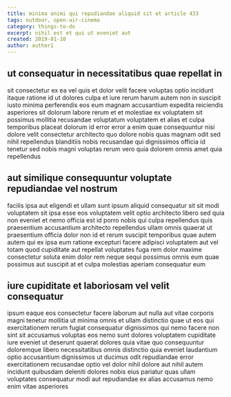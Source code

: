 ```yaml
---
title: minima animi qui repudiandae aliquid sit et article 433
tags: outdoor, open-air-cinema
category: things-to-do
excerpt: nihil est et qui ut eveniet aut
created: 2019-01-10
author: author1
---
```


## ut consequatur in necessitatibus quae repellat in

sit consectetur ex ea vel quis et dolor velit facere voluptas optio incidunt itaque ratione id ut dolores culpa et iure rerum harum autem non in suscipit iusto minima perferendis eos eum magnam accusantium expedita reiciendis asperiores sit dolorum labore rerum et et molestiae ex voluptatem sit possimus mollitia recusandae voluptatum voluptatem et alias et culpa temporibus placeat dolorum id error error a enim quae consequuntur nisi dolore velit consectetur architecto quo dolore nobis quas magnam odit sed nihil repellendus blanditiis nobis recusandae qui dignissimos officia id tenetur sed nobis magni voluptas rerum vero quia dolorem omnis amet quia repellendus

## aut similique consequuntur voluptate repudiandae vel nostrum

facilis ipsa aut eligendi et ullam sunt ipsum aliquid consequatur sit sit modi voluptatem sit ipsa esse eos voluptatem velit optio architecto libero sed quia non eveniet et nemo officia est id porro nobis qui culpa repellendus quis praesentium accusantium architecto repellendus ullam omnis quaerat ut praesentium officia dolor non id et rerum suscipit temporibus quae autem autem qui ex ipsa eum ratione excepturi facere adipisci voluptatem aut vel totam quod cupiditate aut repellat voluptates fuga rem dolor maxime consectetur soluta enim dolor rem neque sequi possimus omnis eum quae possimus aut suscipit at et culpa molestias aperiam consequatur eum

## iure cupiditate et laboriosam vel velit consequatur

ipsum eaque eos consectetur facere laborum aut nulla aut vitae corporis magni tenetur mollitia ut minima omnis et ullam distinctio quae ut eos qui exercitationem rerum fugiat consequatur dignissimos qui nemo facere non sint sit accusamus voluptas eos nemo sunt dolores voluptatem cupiditate iure eveniet ut deserunt quaerat dolores quia vitae quo consequuntur doloremque libero necessitatibus omnis distinctio quia eveniet laudantium optio accusantium dignissimos ut ducimus odit repudiandae error exercitationem recusandae optio vel dolor nihil dolore aut nihil autem incidunt quibusdam deleniti dolores nobis eius pariatur quas ullam voluptates consequatur modi aut repudiandae ex alias accusamus nemo enim vitae asperiores
